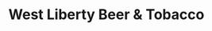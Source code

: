---
title: "West Liberty Beer & Tobacco"
url: /pittsburgh/west-liberty-beer-and-tobacco/
shop: beverages
---